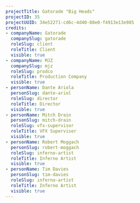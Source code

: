 ```yaml
---
projectTitle: Gatorade "Big Heads"
projectID: 35
projectUUID: 34e52271-cd6c-4d40-80e0-f4913e13e985
credits:
- companyName: Gatorade
  companySlug: gatorade
  roleSlug: client
  roleTitle: Client
  visible: true
- companyName: MJZ
  companySlug: mjz
  roleSlug: prodco
  roleTitle: Production Company
  visible: true
- personName: Dante Ariola
  personSlug: dante-ariol
  roleSlug: director
  roleTitle: Director
  visible: true
- personName: Mitch Drain
  personSlug: mitch-drain
  roleSlug: vfx-supervisor
  roleTitle: VFX Supervisor
  visible: true
- personName: Robert Moggach
  personSlug: robert-moggach
  roleSlug: inferno-artist
  roleTitle: Inferno Artist
  visible: true
- personName: Tim Davies
  personSlug: tim-davies
  roleSlug: inferno-artist
  roleTitle: Inferno Artist
  visible: true
---
```

